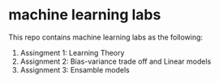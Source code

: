 # machine learning labs

This repo contains machine learning labs as the following:

1. Assingment 1: Learning Theory
2. Assignment 2: Bias-variance trade off and Linear models
3. Assignment 3: Ensamble models
